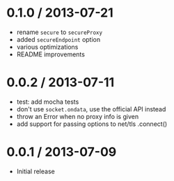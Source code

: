 0.1.0 / 2013-07-21
==================

 - rename `secure` to `secureProxy`
 - added `secureEndpoint` option
 - various optimizations
 - README improvements

0.0.2 / 2013-07-11
==================

 - test: add mocha tests
 - don't use `socket.ondata`, use the official API instead
 - throw an Error when no proxy info is given
 - add support for passing options to net/tls .connect()

0.0.1 / 2013-07-09
==================

 - Initial release
